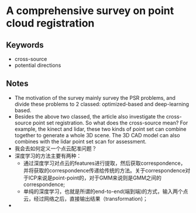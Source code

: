 # **A comprehensive survey on point cloud registration**

## Keywords

- cross-source
- potential directions

## Notes

- The motivation of the survey mainly survey the PSR problems, and divide these problems to 2 classed: optimized-based and deep-learning based.
- Besides the above two classed, the article also investigate the cross-source point set registration. So what does the cross-source mean? For example, the kinect and lidar, these two kinds of point set can combine together to generate a whole 3D scene. The 3D CAD model can also combines with the lidar point set scan for assessment.
- 我会去如何定义一个点云配准问题？
- 深度学习的方法主要有两种：
  - 通过深度学习对点云的features进行提取，然后获取correspondence，并将获取的correspondence传递给传统的方法。关于correspondence对于ICP来说是point-point的，对于GMM来说则是GMM之间的correspondence;
  - 单纯的深度学习，也就是所谓的end-to-end(端到端)的方式，输入两个点云，经过网络之后，直接输出结果（transformation)；
- 